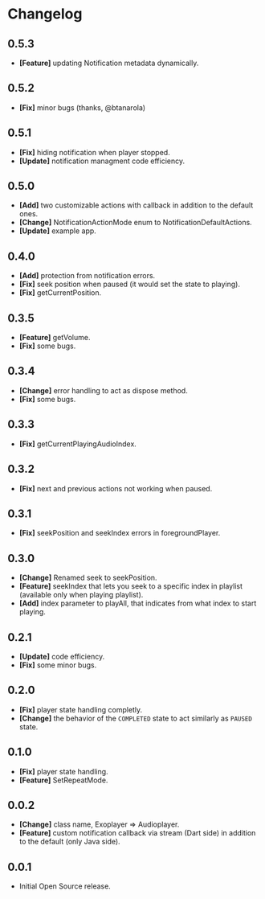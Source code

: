 # Changelog

## 0.5.3

- **[Feature]** updating Notification metadata dynamically.

## 0.5.2

- **[Fix]** minor bugs (thanks, @btanarola)

## 0.5.1

- **[Fix]** hiding notification when player stopped.
- **[Update]** notification managment code efficiency.

## 0.5.0

- **[Add]** two customizable actions with callback in addition to the default ones.
- **[Change]** NotificationActionMode enum to NotificationDefaultActions.
- **[Update]** example app.

## 0.4.0

- **[Add]** protection from notification errors.
- **[Fix]** seek position when paused (it would set the state to playing).
- **[Fix]** getCurrentPosition.

## 0.3.5

- **[Feature]** getVolume.
- **[Fix]** some bugs.

## 0.3.4

- **[Change]** error handling to act as dispose method.
- **[Fix]** some bugs.

## 0.3.3

- **[Fix]** getCurrentPlayingAudioIndex.

## 0.3.2

- **[Fix]** next and previous actions not working when paused.

## 0.3.1

- **[Fix]** seekPosition and seekIndex errors in foregroundPlayer.

## 0.3.0

- **[Change]** Renamed seek to seekPosition.
- **[Feature]** seekIndex that lets you seek to a specific index in playlist (available only when playing playlist).
- **[Add]** index parameter to playAll, that indicates from what index to start playing.

## 0.2.1

- **[Update]** code efficiency.
- **[Fix]** some minor bugs.

## 0.2.0

- **[Fix]** player state handling completly.
- **[Change]** the behavior of the `COMPLETED` state to act similarly as `PAUSED` state.

## 0.1.0

- **[Fix]** player state handling.
- **[Feature]** SetRepeatMode.

## 0.0.2

- **[Change]** class name, Exoplayer => Audioplayer.
- **[Feature]** custom notification callback via stream (Dart side) in addition to the default (only Java side). 

## 0.0.1

- Initial Open Source release.


